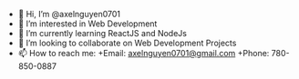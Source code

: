 - 👋 Hi, I’m @axelnguyen0701
- 👀 I’m interested in Web Development
- 🌱 I’m currently learning ReactJS and NodeJs
- 💞️ I’m looking to collaborate on Web Development Projects
- 📫 How to reach me:
  +Email: axelnguyen0701@gmail.com
  +Phone: 780-850-0887

<!---
axelnguyen0701/axelnguyen0701 is a ✨ special ✨ repository because its `README.md` (this file) appears on your GitHub profile.
You can click the Preview link to take a look at your changes.
--->
